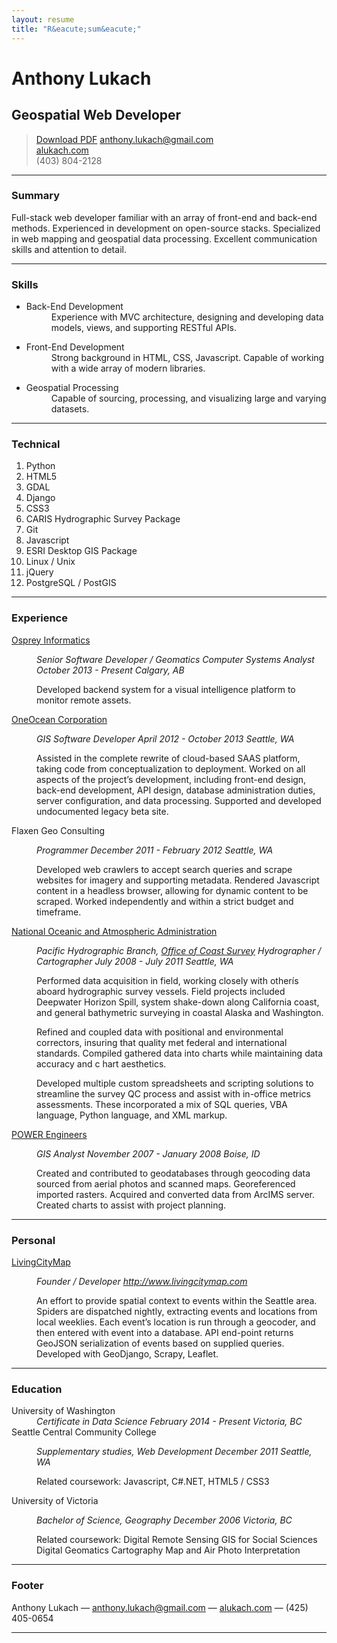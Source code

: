```yaml
---
layout: resume
title: "R&eacute;sum&eacute;"
---
```


<div class="resume">
    <h1>Anthony Lukach</h1>

<h2>Geospatial Web Developer</h2>

<blockquote>
  <p><a class="button" href="alukach.pdf" title="Download r&eacute;sum&eacute; as PDF">Download PDF</a>
  <a href="mailto:anthony.lukach@gmail.com">anthony.lukach@gmail.com</a><br />
  <a href="http://www.alukach.com">alukach.com</a><br />
  <span class='phone'>(403) 804-2128</span></p>
</blockquote>

<hr />

<h3 id="profile">Summary</h3>

<p>Full-stack web developer familiar with an array of front-end and back-end methods.  Experienced in
development on open-source stacks. Specialized in web mapping and geospatial data processing. Excellent
communication skills and attention to detail.</p>

<hr />

<h3 id="skills">Skills</h3>

<ul>
<li><dl>
<dt>Back-End Development</dt>
<dd>Experience with MVC architecture, designing and developing data models, views, and supporting RESTful APIs.</dd>
</dl></li>
<li><dl>
<dt>Front-End Development</dt>
<dd>Strong background in HTML, CSS, Javascript.  Capable of working with a wide array of modern libraries.</dd>
</dl></li>
<li><dl>
<dt>Geospatial Processing</dt>
<dd>Capable of sourcing, processing, and visualizing large and varying datasets.</dd>
</dl></li>
</ul>

<hr />

<h3 id="technical">Technical</h3>

<ol>
<li>Python</li>
<li>HTML5</li>
<li>GDAL</li>
<li>Django</li>
<li>CSS3</li>
<li>CARIS Hydrographic Survey Package</li>
<li>Git</li>
<li>Javascript</li>
<li>ESRI Desktop GIS Package</li>
<li>Linux / Unix</li>
<li>jQuery</li>
<li>PostgreSQL / PostGIS</li>
</ol>

<hr />

<h3 id="experience">Experience</h3>

<dl>
<dt><a href="http://www.ospreyinformatics.com/">Osprey Informatics</a></dt>
<dd>
<p><em>Senior Software Developer / Geomatics Computer Systems Analyst</em>
<em>October 2013 - Present</em>
<em>Calgary, AB</em></p>

<p>Developed backend system for a visual intelligence platform to monitor remote assets.</p>
</dd>

<dt><a href="https://www.oneoceancorp.com">OneOcean Corporation</a></dt>
<dd>
<p><em>GIS Software Developer</em>
<em>April 2012 - October 2013</em>
<em>Seattle, WA</em></p>

<p>Assisted in the complete rewrite of cloud-based SAAS platform, taking code from
conceptualization to deployment.
Worked on all aspects of the project&#8217;s development, including front-end design,
back-end development, API design, database administration duties, server
configuration, and data processing.
Supported and developed undocumented legacy beta site.</p>
</dd>

<dt>Flaxen Geo Consulting</dt>
<dd>
<p><em>Programmer</em>
<em>December 2011 - February 2012</em>
<em>Seattle, WA</em></p>

<p>Developed web crawlers to accept search queries and scrape websites
for imagery and supporting metadata.
Rendered Javascript content in a headless browser, allowing for dynamic
content to be scraped.
Worked independently and within a strict budget and timeframe.</p>
</dd>

<dt><a href="http://www.noaa.gov">National Oceanic and Atmospheric Administration</a></dt>
<dd>
<p><em>Pacific Hydrographic Branch, <a href="http://www.nauticalcharts.noaa.gov/">Office of Coast Survey</a></em>
<em>Hydrographer / Cartographer</em>
<em>July 2008 - July 2011</em>
<em>Seattle, WA</em></p>

<p>Performed data acquisition in field, working closely with otherís aboard
hydrographic survey vessels.  Field projects included Deepwater Horizon
Spill, system shake-down along California coast, and general bathymetric
surveying in coastal Alaska and Washington.</p>

<p>Refined and coupled data with positional and environmental correctors,
insuring that quality met federal and international standards.
Compiled gathered data into charts while maintaining data accuracy and c
hart aesthetics.</p>

<p>Developed multiple custom spreadsheets and scripting solutions to
streamline the survey QC process and assist with in-office metrics
assessments.  These incorporated a mix of SQL queries, VBA language,
Python language, and XML markup.</p>
</dd>

<dt><a href="http://www.powereng.com/">POWER Engineers</a></dt>
<dd>
<p><em>GIS Analyst</em>
<em>November 2007 - January 2008</em>
<em>Boise, ID</em></p>

<p>Created and contributed to geodatabases through geocoding data sourced
from aerial photos and scanned maps.
Georeferenced imported rasters.
Acquired and converted data from ArcIMS server.
Created charts to assist with project planning.</p>
</dd>
</dl>

<hr />

<h3 id="personal">Personal</h3>

<dl>
<dt><a href="http://www.livingcitymap.com">LivingCityMap</a></dt>
<dd>
<p><em>Founder / Developer</em>
<em><a href="http://www.livingcitymap.com">http://www.livingcitymap.com</a></em></p>

<p>An effort to provide spatial context to events within the Seattle area.
Spiders are dispatched nightly, extracting events and locations from local
weeklies.  Each event&#8217;s location is run through a geocoder, and then entered
with event into a database.  API end-point returns GeoJSON serialization of
events based on supplied queries.
Developed with GeoDjango, Scrapy, Leaflet.</p>
</dd>
</dl>

<hr />

<h3>Education</h3>

<dl>
<dt>University of Washington</dt>
<dd><em>Certificate in Data Science</em>
<em>February 2014 - Present</em>
<em>Victoria, BC</em></dd>

<dt>Seattle Central Community College</dt>
<dd>
<p><em>Supplementary studies, Web Development</em>
<em>December 2011</em>
<em>Seattle, WA</em></p>

<p>Related coursework:
Javascript,
C#.NET,
HTML5 / CSS3</p>
</dd>

<dt>University of Victoria</dt>
<dd>
<p><em>Bachelor of Science, Geography</em>
<em>December 2006</em>
<em>Victoria, BC</em></p>

<p>Related coursework:
Digital Remote Sensing
GIS for Social Sciences
Digital Geomatics
Cartography
Map and Air Photo Interpretation</p>
</dd>
</dl>

<hr />

<h3 id="footer">Footer</h3>

<p>Anthony Lukach &#8212; <a href="mailto:anthony.lukach@gmail.com">anthony.lukach@gmail.com</a> &#8212; <a href="http://www.alukach.com">alukach.com</a> <span class='phone'>&#8212; (425) 405-0654</span></p>

<hr />

</div>
